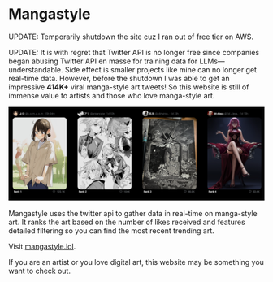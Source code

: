 # Mangastyle

UPDATE: Temporarily shutdown the site cuz I ran out of free tier on AWS.

UPDATE: It is with regret that Twitter API is no longer free since companies began abusing Twitter API en masse for training data for LLMs—understandable. Side effect is smaller projects like mine can no longer get real-time data. However, before the shutdown I was able to get an impressive **414K+** viral manga-style art tweets! So this website is still of immense value to artists and those who love manga-style art.

![mangastyle gallery](siteexample.png)

Mangastyle uses the twitter api to gather data in real-time on manga-style art. It ranks the art based on the number of likes received and features detailed filtering so you can find the most recent trending art.

Visit [mangastyle.lol](https://mangastyle.lol/).

If you are an artist or you love digital art, this website may be something you want to check out. 
